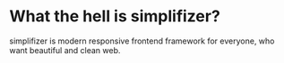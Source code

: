 <h1>What the hell is simplifizer?</h1>
<p>simplifizer is modern responsive frontend framework for everyone, who want
beautiful and clean web.</p>
